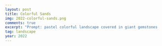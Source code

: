 ```yaml
---
layout: post
title: Colorful Sands
img: 2022-colorful-sands.png
comments: true
excerpt: "Prompt: pastel colorful landscape covered in giant gemstones matte painting trending on artstation HQ; Generator: DreamStudio by Stability.ai"
tag: landscape
year: 2022
---
```

